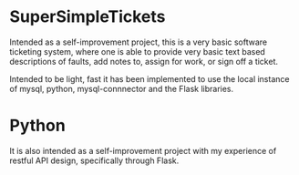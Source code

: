 # SuperSimpleTickets
Intended as a self-improvement project, this is a very basic software ticketing system, where one is able to provide very basic text based descriptions of faults, add notes to, assign for work, or sign off a ticket.

Intended to be light, fast it has been implemented to use the local instance of mysql, python, mysql-connnector and the Flask libraries.

# Python
It is also intended as a self-improvement project with my experience of restful API design, specifically through Flask.
